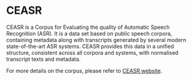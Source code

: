 # CEASR

CEASR is a Corpus for Evaluating the quality of Automatic Speech Recognition (ASR). It is a data set based on
public speech corpora, containing metadata along with transcripts generated by several modern state-of-the-art ASR systems. CEASR provides this data in a unified structure, consistent across all corpora and systems, with normalised transcript texts and metadata.

For more details on the corpus, please refer to [CEASR website](https://ceasr-corpus.github.io).
